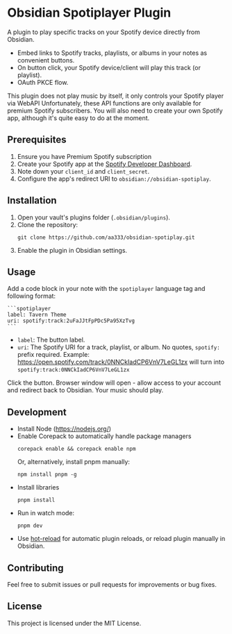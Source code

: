 # Obsidian Spotiplayer Plugin

A plugin to play specific tracks on your Spotify device directly from Obsidian.

- Embed links to Spotify tracks, playlists, or albums in your notes as convenient buttons.
- On button click, your Spotify device/client will play this track (or playlist).
- OAuth PKCE flow.

This plugin does not play music by itself, it only controls your Spotify player via WebAPI
Unfortunately, these API functions are only available for premium Spotify subscribers. You will also need to create your own Spotify app, although it's quite easy to do at the moment.

## Prerequisites

1. Ensure you have Premium Spotify subscription
2. Create your Spotify app at the [Spotify Developer Dashboard](https://developer.spotify.com/dashboard/).
3. Note down your `client_id` and `client_secret`.
4. Configure the app's redirect URI to `obsidian://obsidian-spotiplay`.

## Installation

1. Open your vault's plugins folder (`.obsidian/plugins`).
2. Clone the repository:
   ```
   git clone https://github.com/aa333/obsidian-spotiplay.git
   ```
3. Enable the plugin in Obsidian settings.

## Usage

Add a code block in your note with the `spotiplayer` language tag and following format:

````
```spotiplayer
label: Tavern Theme
uri: spotify:track:2uFaJJtFpPDc5Pa95XzTvg
```
````

- `label`: The button label.
- `uri`: The Spotify URI for a track, playlist, or album. No quotes, `spotify:` prefix required.
  Example: https://open.spotify.com/track/0NNCkIadCP6VnV7LeGL1zx will turn into `spotify:track:0NNCkIadCP6VnV7LeGL1zx`

Click the button. Browser window will open - allow access to your account and redirect back to Obsidian. Your music should play.

## Development

- Install Node (https://nodejs.org/)
- Enable Corepack to automatically handle package managers
  ```
  corepack enable && corepack enable npm
  ```
  Or, alternatively, install pnpm manually:
  ```
  npm install pnpm -g
  ```
- Install libraries
  ```
  pnpm install
  ```
- Run in watch mode:
  ```
  pnpm dev
  ```
- Use [hot-reload](https://github.com/pjeby/hot-reload) for automatic plugin reloads, or reload plugin manually in Obsidian.

## Contributing

Feel free to submit issues or pull requests for improvements or bug fixes.

## License

This project is licensed under the MIT License.
